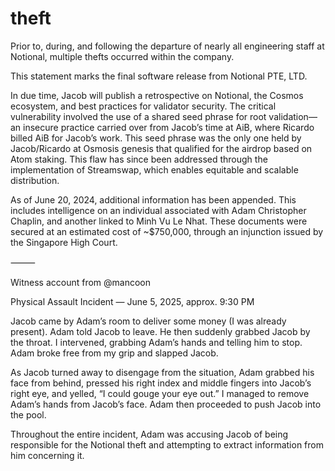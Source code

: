 # theft

Prior to, during, and following the departure of nearly all engineering staff at Notional, multiple thefts occurred within the company.

This statement marks the final software release from Notional PTE, LTD.

In due time, Jacob will publish a retrospective on Notional, the Cosmos ecosystem, and best practices for validator security. The critical vulnerability involved the use of a shared seed phrase for root validation—an insecure practice carried over from Jacob’s time at AiB, where Ricardo billed AiB for Jacob’s work. This seed phrase was the only one held by Jacob/Ricardo at Osmosis genesis that qualified for the airdrop based on Atom staking. This flaw has since been addressed through the implementation of Streamswap, which enables equitable and scalable distribution.

As of June 20, 2024, additional information has been appended. This includes intelligence on an individual associated with Adam Christopher Chaplin, and another linked to Minh Vu Le Nhat. These documents were secured at an estimated cost of ~$750,000, through an injunction issued by the Singapore High Court.

⸻

Witness account from @mancoon

Physical Assault Incident — June 5, 2025, approx. 9:30 PM

Jacob came by Adam’s room to deliver some money (I was already present). Adam told Jacob to leave. He then suddenly grabbed Jacob by the throat. I intervened, grabbing Adam’s hands and telling him to stop. Adam broke free from my grip and slapped Jacob.

As Jacob turned away to disengage from the situation, Adam grabbed his face from behind, pressed his right index and middle fingers into Jacob’s right eye, and yelled, “I could gouge your eye out.” I managed to remove Adam’s hands from Jacob’s face. Adam then proceeded to push Jacob into the pool.

Throughout the entire incident, Adam was accusing Jacob of being responsible for the Notional theft and attempting to extract information from him concerning it. 
